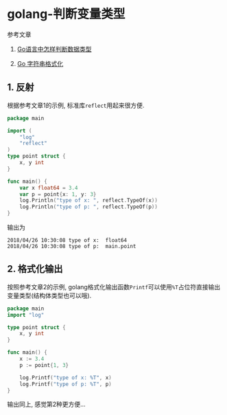 # golang-判断变量类型

参考文章

1. [Go语言中怎样判断数据类型](http://blog.sina.com.cn/s/blog_487109d101013g2p.html)

2. [Go 字符串格式化](https://studygolang.com/articles/1915)

## 1. 反射

根据参考文章1的示例, 标准库`reflect`用起来很方便.

```go
package main

import (
    "log"
    "reflect"
)
type point struct {
    x, y int 
}

func main() {
    var x float64 = 3.4 
    var p = point{x: 1, y: 3}
    log.Println("type of x: ", reflect.TypeOf(x))
    log.Println("type of p: ", reflect.TypeOf(p))
}
```

输出为

```
2018/04/26 10:30:08 type of x:  float64
2018/04/26 10:30:08 type of p:  main.point
```

## 2. 格式化输出

按照参考文章2的示例, golang格式化输出函数`Printf`可以使用`%T`占位符直接输出变量类型(结构体类型也可以哦).

```go
package main
import "log"

type point struct {
    x, y int
}

func main() {
    x := 3.4
    p := point{1, 3}

    log.Printf("type of x: %T", x)
    log.Printf("type of p: %T", p)
}
```

输出同上, 感觉第2种更方便...